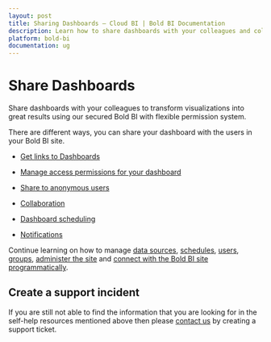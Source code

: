```yaml
---
layout: post
title: Sharing Dashboards – Cloud BI | Bold BI Documentation
description: Learn how to share dashboards with your colleagues and collaborate with them through dashboard and widget-level commenting in Bold BI Cloud.
platform: bold-bi
documentation: ug
---
```


# Share Dashboards

Share dashboards with your colleagues to transform visualizations into great results using our secured Bold BI with flexible permission system.

There are different ways, you can share your dashboard with the users in your Bold BI site.

* [Get links to Dashboards](/cloud-bi/working-with-dashboards/share-dashboards/get-dashboard-link/)

* [Manage access permissions for your dashboard](/cloud-bi/working-with-dashboards/share-dashboards/manage-permissions/)

* [Share to anonymous users](/cloud-bi/working-with-dashboards/share-dashboards/public-dashboards/)

* [Collaboration](/cloud-bi/working-with-dashboards/share-dashboards/collaboration/)

* [Dashboard scheduling](/cloud-bi/working-with-dashboards/share-dashboards/schedule-dashboards/)

* [Notifications](/cloud-bi/working-with-dashboards/share-dashboards/notifications/)

Continue learning on how to manage [data sources](/cloud-bi/managing-resources/manage-data-sources/), [schedules](/cloud-bi/managing-resources/manage-schedules/), [users](/cloud-bi/managing-resources/manage-users/), [groups](/cloud-bi/managing-resources/manage-groups/), [administer the site](/cloud-bi/site-administration/) and [connect with the Bold BI site programmatically](/cloud-bi/rest-api-reference/).

## Create a support incident

If you are still not able to find the information that you are looking for in the self-help resources mentioned above then please [contact us](https://www.boldbi.com/contact) by creating a support ticket.